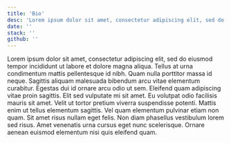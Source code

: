 ```yaml
---
title: 'Bio'
desc: 'Lorem ipsum dolor sit amet, consectetur adipiscing elit, sed do eiusmod tempor incididunt ut labore et dolore magna aliqua.'
date: ''
stack: ''
github: ''
---
```


Lorem ipsum dolor sit amet, consectetur adipiscing elit, sed do eiusmod tempor incididunt ut labore et dolore magna aliqua. Tellus at urna condimentum mattis pellentesque id nibh. Quam nulla porttitor massa id neque. Sagittis aliquam malesuada bibendum arcu vitae elementum curabitur. Egestas dui id ornare arcu odio ut sem. Eleifend quam adipiscing vitae proin sagittis. Elit sed vulputate mi sit amet. Eu volutpat odio facilisis mauris sit amet. Velit ut tortor pretium viverra suspendisse potenti. Mattis enim ut tellus elementum sagittis. Vel quam elementum pulvinar etiam non quam. Sit amet risus nullam eget felis. Non diam phasellus vestibulum lorem sed risus. Amet venenatis urna cursus eget nunc scelerisque. Ornare aenean euismod elementum nisi quis eleifend quam.
